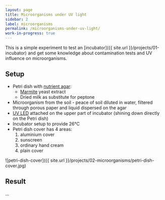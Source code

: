 ```yaml
---
layout: page
title: Microorganisms under UV light
sidebar: 2
label: microorganisms
permalink: /microorganisms-under-uv-light/
work-in-progress: true
---
```


This is a simple experiment to test an [incubator]({{ site.url }}/projects/01-incubator) and get some knowledge about contamination tests and UV influence on microorganisms.

## Setup

* Petri dish with [nutrient agar](http://biohackacademy.github.io/biofactory/annex/cultivation-media/nutrient-agar/):
  * [Marmite](http://www.ah.nl/producten/product/wi206448/marmite-yeast-extract) yeast extract
  * Dried milk as substitute for peptone
* Microorganism from the soil - peace of soil diluted in water, filtered through porous paper and liquid dispersed on the agar
* [UV LED](https://www.conrad.nl/nl/5004pch02-uv-emitter-405-nm-5-mm-radiaal-bedraad-160000.html) attached on the upper part of incubator (shining down directly on the Petri dish)
* Incubator setup to provide 26°C
* Petri dish cover has 4 areas: 
  1. aluminium cover
  2. sunscreen
  3. ordinary hand cream
  4. plain cover
  
![petri-dish-cover]({{ site.url }}/projects/02-microorganisms/petri-dish-cover.jpg)

## Result

...
  
  
